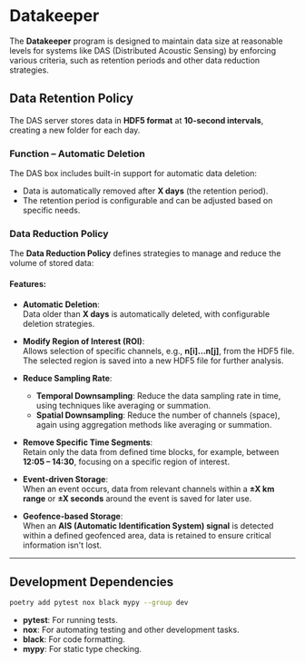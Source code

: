 # Datakeeper

The **Datakeeper** program is designed to maintain data size at reasonable levels for systems like DAS (Distributed Acoustic Sensing) by enforcing various criteria, such as retention periods and other data reduction strategies.

## Data Retention Policy

The DAS server stores data in **HDF5 format** at **10-second intervals**, creating a new folder for each day.

### **Function – Automatic Deletion**

The DAS box includes built-in support for automatic data deletion:

- Data is automatically removed after **X days** (the retention period).
- The retention period is configurable and can be adjusted based on specific needs.

### **Data Reduction Policy**

The **Data Reduction Policy** defines strategies to manage and reduce the volume of stored data:

#### **Features:**

- **Automatic Deletion**:  
  Data older than **X days** is automatically deleted, with configurable deletion strategies.

- **Modify Region of Interest (ROI)**:  
  Allows selection of specific channels, e.g., **n[i]...n[j]**, from the HDF5 file. The selected region is saved into a new HDF5 file for further analysis.

- **Reduce Sampling Rate**:  
  - **Temporal Downsampling**: Reduce the data sampling rate in time, using techniques like averaging or summation.
  - **Spatial Downsampling**: Reduce the number of channels (space), again using aggregation methods like averaging or summation.

- **Remove Specific Time Segments**:  
  Retain only the data from defined time blocks, for example, between **12:05 – 14:30**, focusing on a specific region of interest.

- **Event-driven Storage**:  
  When an event occurs, data from relevant channels within a **±X km range** or **±X seconds** around the event is saved for later use.

- **Geofence-based Storage**:  
  When an **AIS (Automatic Identification System) signal** is detected within a defined geofenced area, data is retained to ensure critical information isn't lost.

---

## Development Dependencies

```bash
poetry add pytest nox black mypy --group dev
```

- **pytest**: For running tests.
- **nox**: For automating testing and other development tasks.
- **black**: For code formatting.
- **mypy**: For static type checking.

